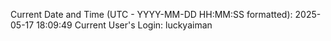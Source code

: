 Current Date and Time (UTC - YYYY-MM-DD HH:MM:SS formatted): 2025-05-17 18:09:49
Current User's Login: luckyaiman
